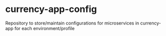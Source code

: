 # currency-app-config
Repository to store/maintain configurations for microservices in currency-app for each environment/profile
